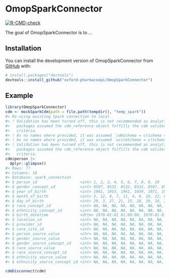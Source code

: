 
<!-- README.md is generated from README.Rmd. Please edit that file -->

# OmopSparkConnector

<!-- badges: start -->

[![R-CMD-check](https://github.com/oxford-pharmacoepi/OmopSparkConnector/actions/workflows/R-CMD-check.yaml/badge.svg)](https://github.com/oxford-pharmacoepi/OmopSparkConnector/actions/workflows/R-CMD-check.yaml)
<!-- badges: end -->

The goal of OmopSparkConnector is to …

## Installation

You can install the development version of OmopSparkConnector from
[GitHub](https://github.com/) with:

``` r
# install.packages("devtools")
devtools::install_github("oxford-pharmacoepi/OmopSparkConnector")
```

## Example

``` r
library(OmopSparkConnector)
cdm <- mockSparkCdm(path = file.path(tempdir(), "temp_spark"))
#> Re-using existing Spark connection to local
#> ! Validation has been turned off, this is not recommended as analytical
#>   packages assumed the cdm_reference object fulfills the cdm validation
#>   criteria.
#> ! As no names where provided, it was assumed `cdmSchema = c(schema = 'omop')`
#> ! As no names where provided, it was assumed `writeSchema = c(schema = 'omop')`
#> ! Validation has been turned off, this is not recommended as analytical
#>   packages assumed the cdm_reference object fulfills the cdm validation
#>   criteria.
cdm$person |> 
  dplyr::glimpse()
#> Rows: ??
#> Columns: 18
#> Database: spark_connection
#> $ person_id                   <int> 1, 2, 3, 4, 5, 6, 7, 8, 9, 10
#> $ gender_concept_id           <int> 8507, 8532, 8532, 8532, 8507, 8507, 8507, …
#> $ year_of_birth               <int> 1981, 1953, 1961, 1959, 1971, 1992, 1968, …
#> $ month_of_birth              <int> 5, 12, 8, 7, 11, 4, 6, 10, 12, 6
#> $ day_of_birth                <int> 29, 3, 27, 21, 15, 28, 29, 10, 30, 19
#> $ race_concept_id             <int> NA, NA, NA, NA, NA, NA, NA, NA, NA, NA
#> $ ethnicity_concept_id        <int> NA, NA, NA, NA, NA, NA, NA, NA, NA, NA
#> $ birth_datetime              <dttm> 1970-01-01 01:00:00, 1970-01-01 01:00:00, …
#> $ location_id                 <int> NA, NA, NA, NA, NA, NA, NA, NA, NA, NA
#> $ provider_id                 <int> NA, NA, NA, NA, NA, NA, NA, NA, NA, NA
#> $ care_site_id                <int> NA, NA, NA, NA, NA, NA, NA, NA, NA, NA
#> $ person_source_value         <chr> NA, NA, NA, NA, NA, NA, NA, NA, NA, NA
#> $ gender_source_value         <chr> NA, NA, NA, NA, NA, NA, NA, NA, NA, NA
#> $ gender_source_concept_id    <int> NA, NA, NA, NA, NA, NA, NA, NA, NA, NA
#> $ race_source_value           <chr> NA, NA, NA, NA, NA, NA, NA, NA, NA, NA
#> $ race_source_concept_id      <int> NA, NA, NA, NA, NA, NA, NA, NA, NA, NA
#> $ ethnicity_source_value      <chr> NA, NA, NA, NA, NA, NA, NA, NA, NA, NA
#> $ ethnicity_source_concept_id <int> NA, NA, NA, NA, NA, NA, NA, NA, NA, NA
```

``` r
cdmDisconnect(cdm)
```

